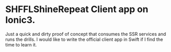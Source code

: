 # SHFFLShineRepeat Client app on Ionic3.

Just a quick and dirty proof of concept that consumes the SSR services
and runs the drills. I would like to write the official client app in
Swift if I find the time to learn it.
